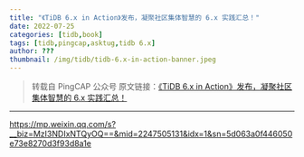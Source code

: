 ```yaml
---
title: "《TiDB 6.x in Action》发布，凝聚社区集体智慧的 6.x 实践汇总！"
date: 2022-07-25
categories: [tidb,book]
tags: [tidb,pingcap,asktug,tidb 6.x]
author: ???
thumbnail: /img/tidb/tidb-6.x-in-action-banner.jpeg
---
```


> 转载自 PingCAP 公众号
> 原文链接：[《TiDB 6.x in Action》发布，凝聚社区集体智慧的 6.x 实践汇总！](https://mp.weixin.qq.com/s?__biz=MzI3NDIxNTQyOQ==&mid=2247505131&idx=1&sn=5d063a0f446050e73e8270d3f93d8a1e)



---
https://mp.weixin.qq.com/s?__biz=MzI3NDIxNTQyOQ==&mid=2247505131&idx=1&sn=5d063a0f446050e73e8270d3f93d8a1e
